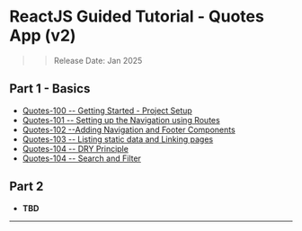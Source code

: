# ReactJS Guided Tutorial - Quotes App (v2)

>> Release Date: Jan 2025

## Part 1 - Basics

- [Quotes-100 -- Getting Started - Project Setup](https://costaivo.com/tutorial-reactjs/quotes-100)
- [Quotes-101 -- Setting up the Navigation using Routes](https://costaivo.com/tutorial-reactjs/quotes-101)
- [Quotes-102 --Adding Navigation and Footer Components](https://costaivo.com/tutorial-reactjs/quotes-102)
- [Quotes-103 -- Listing static data and Linking  pages](https://costaivo.com/tutorial-reactjs/quotes-103)
- [Quotes-104 --  DRY Principle](https://costaivo.com/tutorial-reactjs/quotes-104)
- [Quotes-104 --  Search and Filter](https://costaivo.com/tutorial-reactjs/quotes-105)

## Part 2

- **TBD**

---
